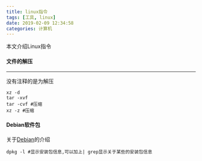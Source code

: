 ```yaml
---
title: linux指令
tags: [工具, linux]
date: 2019-02-09 12:34:58
categories: 计算机
---
```


<script type="text/x-mathjax-config">
  MathJax.Hub.Config({tex2jax: {inlineMath: [['$','$'], ['\\(','\\)']]}});
</script>
<script type="text/javascript" async
  src="https://wujilingfeng.top/MathJax/MathJax.js?config=TeX-AMS_CHTML">
</script>
本文介绍Linux指令

<!--more-->

#### 文件的解压

---

没有注释的是为解压

```
xz -d
tar -xvf
tar -cvf #压缩
xz -z #压缩
```

#### Debian软件包

关于[Debian](https://baike.baidu.com/item/Debian/748667?fr=aladdin)的介绍

```
dpkg -l #显示安装包信息,可以加上| grep显示关于某些的安装包信息
```












